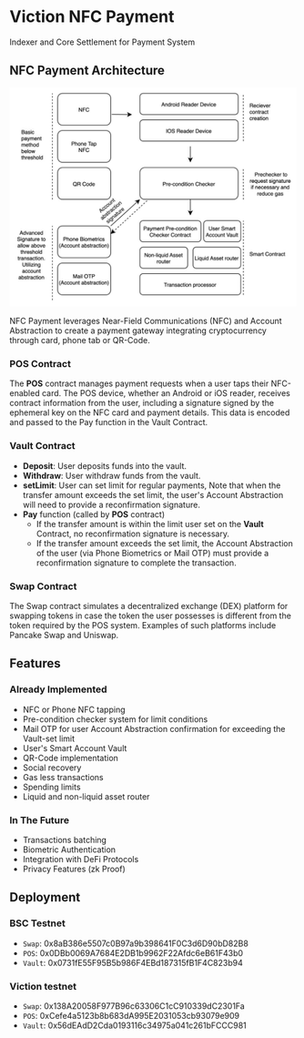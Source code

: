 # Viction NFC Payment
Indexer and Core Settlement for Payment System

## NFC Payment Architecture
![Alt text](public/architecture.jpg)

NFC Payment leverages Near-Field Communications (NFC) and Account Abstraction to create a payment gateway integrating cryptocurrency through card, phone tab or QR-Code.

### POS Contract

The **POS** contract manages payment requests when a user taps their NFC-enabled card. The POS device, whether an Android or iOS reader, receives contract information from the user, including a signature signed by the ephemeral key on the NFC card and payment details. This data is encoded and passed to the Pay function in the Vault Contract.

### Vault Contract

- **Deposit**: User deposits funds into the vault.
- **Withdraw**: User withdraw funds from the vault.
- **setLimit**: User can set limit for regular payments, Note that when the transfer amount exceeds the set limit, the user's Account Abstraction will need to provide a reconfirmation signature.
- **Pay** function (called by **POS** contract)
    - If the transfer amount is within the limit user set on the **Vault** Contract, no reconfirmation signature is necessary.
    - If the transfer amount exceeds the set limit, the Account Abstraction of the user (via Phone Biometrics or Mail OTP) must provide a reconfirmation signature to complete the transaction.

### Swap Contract

The Swap contract simulates a decentralized exchange (DEX) platform for swapping tokens in case the token the user possesses is different from the token required by the POS system. Examples of such platforms include Pancake Swap and Uniswap.

## Features

### Already Implemented
- NFC or Phone NFC tapping
- Pre-condition checker system for limit conditions
- Mail OTP for user Account Abstraction confirmation for exceeding the Vault-set limit
- User's Smart Account Vault
- QR-Code implementation
- Social recovery
- Gas less transactions
- Spending limits
- Liquid and non-liquid asset router

### In The Future

- Transactions batching
- Biometric Authentication
- Integration with DeFi Protocols
- Privacy Features (zk Proof)

## Deployment
### BSC Testnet

-   `Swap`: 0x8aB386e5507c0B97a9b398641F0C3d6D90bD82B8
-   `POS`: 0x0DBb0069A7684E2DB1b9962F22Afdc6eB61F43b0
-   `Vault`: 0x0731fE55F95B5b986F4EBd187315fB1F4C823b94

### Viction testnet 

-   `Swap`: 0x138A20058F977B96c63306C1cC910339dC2301Fa
-   `POS`: 0xCefe4a5123b8b683dA995E2031053cb93079e909
-   `Vault`: 0x56dEAdD2Cda0193116c34975a041c261bFCCC981
